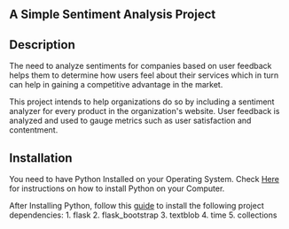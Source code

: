 ## A Simple Sentiment Analysis Project

## Description
The need to analyze sentiments for companies based on user feedback helps them to determine how users feel about their services which in turn can help in gaining a competitive advantage in the market. 

This project intends to help organizations do so by including a sentiment analyzer for every product in the organization's website. User feedback is analyzed and used to gauge metrics such as user satisfaction and contentment.

## Installation
You need to have Python Installed on your Operating System. Check [Here](https://realpython.com/installing-python/) for instructions on how to install Python on your Computer.

After Installing Python, follow this [guide](https://packaging.python.org/en/latest/guides/installing-using-pip-and-virtual-environments/) to install the following project dependencies:
    1. flask
    2. flask_bootstrap
    3. textblob
    4. time
    5. collections
